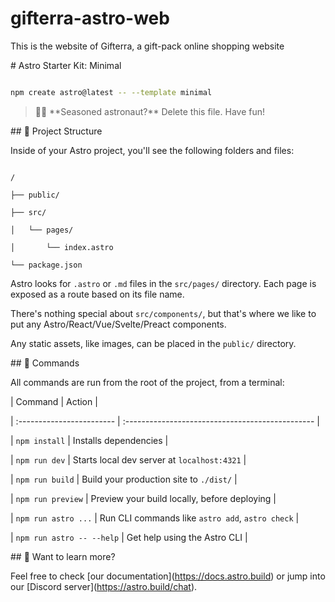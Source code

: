 # gifterra-astro-web

This is the website of Gifterra, a gift-pack online shopping website





\# Astro Starter Kit: Minimal



```sh

npm create astro@latest -- --template minimal

```



> 🧑‍🚀 \*\*Seasoned astronaut?\*\* Delete this file. Have fun!



\## 🚀 Project Structure



Inside of your Astro project, you'll see the following folders and files:



```text

/

├── public/

├── src/

│   └── pages/

│       └── index.astro

└── package.json

```



Astro looks for `.astro` or `.md` files in the `src/pages/` directory. Each page is exposed as a route based on its file name.



There's nothing special about `src/components/`, but that's where we like to put any Astro/React/Vue/Svelte/Preact components.



Any static assets, like images, can be placed in the `public/` directory.



\## 🧞 Commands



All commands are run from the root of the project, from a terminal:



| Command                   | Action                                           |

| :------------------------ | :----------------------------------------------- |

| `npm install`             | Installs dependencies                            |

| `npm run dev`             | Starts local dev server at `localhost:4321`      |

| `npm run build`           | Build your production site to `./dist/`          |

| `npm run preview`         | Preview your build locally, before deploying     |

| `npm run astro ...`       | Run CLI commands like `astro add`, `astro check` |

| `npm run astro -- --help` | Get help using the Astro CLI                     |



\## 👀 Want to learn more?



Feel free to check \[our documentation](https://docs.astro.build) or jump into our \[Discord server](https://astro.build/chat).



